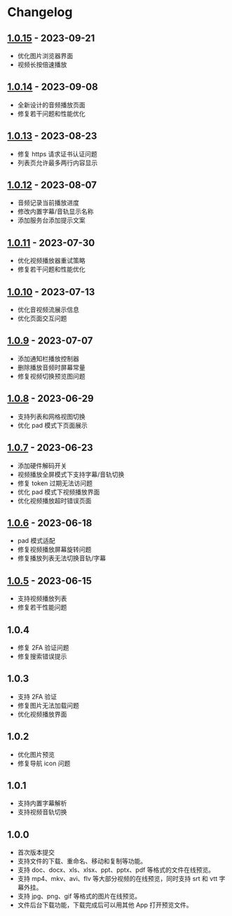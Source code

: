 # Changelog

## [1.0.15](https://github.com/xlist-io/xlist/releases/tag/1.0.15) - 2023-09-21

- 优化图片浏览器界面
- 视频长按倍速播放

## [1.0.14](https://github.com/xlist-io/xlist/releases/tag/1.0.14) - 2023-09-08

- 全新设计的音频播放页面
- 修复若干问题和性能优化

## [1.0.13](https://github.com/xlist-io/xlist/releases/tag/1.0.13) - 2023-08-23

- 修复 https 请求证书认证问题
- 列表页允许最多两行内容显示

## [1.0.12](https://github.com/xlist-io/xlist/releases/tag/1.0.12) - 2023-08-07

- 音频记录当前播放进度
- 修改内置字幕/音轨显示名称
- 添加服务台添加提示文案

## [1.0.11](https://github.com/xlist-io/xlist/releases/tag/1.0.11) - 2023-07-30

- 优化视频播放器重试策略
- 修复若干问题和性能优化

## [1.0.10](https://github.com/xlist-io/xlist/releases/tag/1.0.10) - 2023-07-13

- 优化音视频流展示信息
- 优化页面交互问题

## [1.0.9](https://github.com/xlist-io/xlist/releases/tag/1.0.9) - 2023-07-07

- 添加通知栏播放控制器
- 删除播放音频时屏幕常量
- 修复视频切换预览图问题

## [1.0.8](https://github.com/xlist-io/xlist/releases/tag/1.0.8) - 2023-06-29

- 支持列表和网格视图切换
- 优化 pad 模式下页面展示

## [1.0.7](https://github.com/xlist-io/xlist/releases/tag/1.0.7) - 2023-06-23

- 添加硬件解码开关
- 视频播放全屏模式下支持字幕/音轨切换
- 修复 token 过期无法访问题
- 优化 pad 模式下视频播放界面
- 优化视频播放超时错误页面

## [1.0.6](https://github.com/xlist-io/xlist/releases/tag/1.0.6) - 2023-06-18

- pad 模式适配
- 修复视频播放屏幕旋转问题
- 修复播放列表无法切换音轨/字幕

## [1.0.5](https://github.com/xlist-io/xlist/releases/tag/1.0.5) - 2023-06-15

- 支持视频播放列表
- 修复若干性能问题

## 1.0.4

- 修复 2FA 验证问题
- 修复搜索错误提示

## 1.0.3

- 支持 2FA 验证
- 修复图片无法加载问题
- 优化视频播放界面

## 1.0.2

- 优化图片预览
- 修复导航 icon 问题

## 1.0.1

- 支持内置字幕解析
- 支持视频音轨切换

## 1.0.0

- 首次版本提交
- 支持文件的下载、重命名、移动和复制等功能。
- 支持 doc、docx、xls、xlsx、ppt、pptx、pdf 等格式的文件在线预览。
- 支持 mp4、mkv、avi、flv 等大部分视频的在线预览，同时支持 srt 和 vtt 字幕外挂。
- 支持 jpg、png、gif 等格式的图片在线预览。
- 文件后台下载功能，下载完成后可以用其他 App 打开预览文件。
